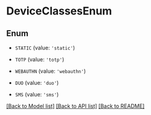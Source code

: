# DeviceClassesEnum


## Enum

* `STATIC` (value: `'static'`)

* `TOTP` (value: `'totp'`)

* `WEBAUTHN` (value: `'webauthn'`)

* `DUO` (value: `'duo'`)

* `SMS` (value: `'sms'`)

[[Back to Model list]](../README.md#documentation-for-models) [[Back to API list]](../README.md#documentation-for-api-endpoints) [[Back to README]](../README.md)


